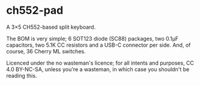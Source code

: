 # ch552-pad
A 3×5 CH552-based split keyboard.

The BOM is very simple; 6 SOT123 diode (SC88) packages, two 0.1µF capacitors, two 5.1K CC resistors and a USB-C connector per side. And, of course, 36 Cherry ML switches.

Licenced under the no wasteman's licence; for all intents and purposes, CC 4.0 BY-NC-SA, unless you're a wasteman, in which case you shouldn't be reading this.
